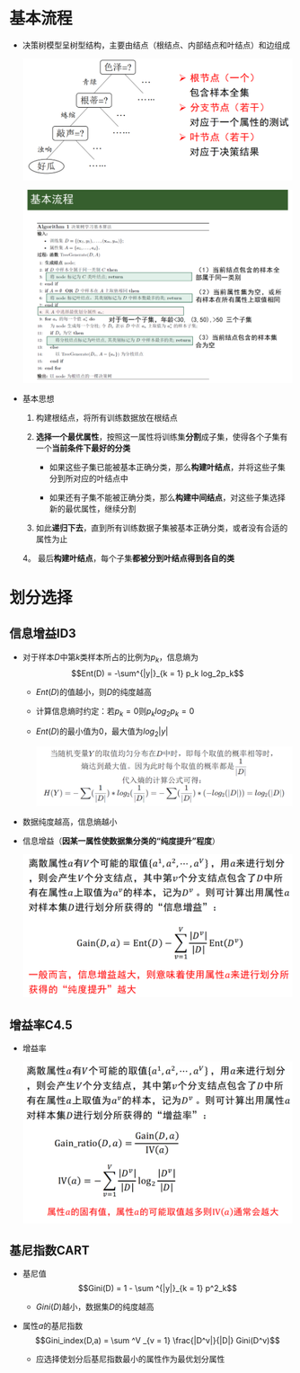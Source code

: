 # 基本流程
* 决策树模型呈树型结构，主要由结点（根结点、内部结点和叶结点）和边组成

    ![Alt text](image-690.png)

    ![Alt text](image-924.png)

* 基本思想
    1. 构建根结点，将所有训练数据放在根结点

    2. **选择一个最优属性**，按照这一属性将训练集**分割**成子集，使得各个子集有一个**当前条件下最好的分类**
        * 如果这些子集已能被基本正确分类，那么**构建叶结点**，并将这些子集分到所对应的叶结点中

        * 如果还有子集不能被正确分类，那么**构建中间结点**，对这些子集选择新的最优属性，继续分割

    3. 如此**递归下去**，直到所有训练数据子集被基本正确分类，或者没有合适的属性为止

    4。 最后**构建叶结点**，每个子集**都被分到叶结点得到各自的类**
# 划分选择

## 信息增益ID3
* 对于样本$D$中第$k$类样本所占的比例为$p_k$，信息熵为
    $$Ent(D) = -\sum^{|y|}_{k = 1} p_k log_2p_k$$

    * $Ent(D)$的值越小，则$D$的纯度越高
    
    * 计算信息熵时约定：若$p_k = 0$则$p_k log_2p_k = 0$

    * $Ent(D)$的最小值为0，最大值为$log_2|y|$

        ![Alt text](image-691.png)

* 数据纯度越高，信息熵越小

* 信息增益（**因某一属性使数据集分类的“纯度提升”程度**）
    
    ![Alt text](image-692.png)

## 增益率C4.5
* 增益率

    ![Alt text](image-693.png)

## 基尼指数CART
* 基尼值
    $$Gini(D) = 1 - \sum ^{|y|}_{k = 1} p^2_k$$

    * $Gini(D)$越小，数据集$D$的纯度越高

* 属性$a$的基尼指数
    $$Gini_index(D,a) = \sum ^V _{v = 1} \frac{|D^v|}{|D|} Gini(D^v)$$

    * 应选择使划分后基尼指数最小的属性作为最优划分属性
    